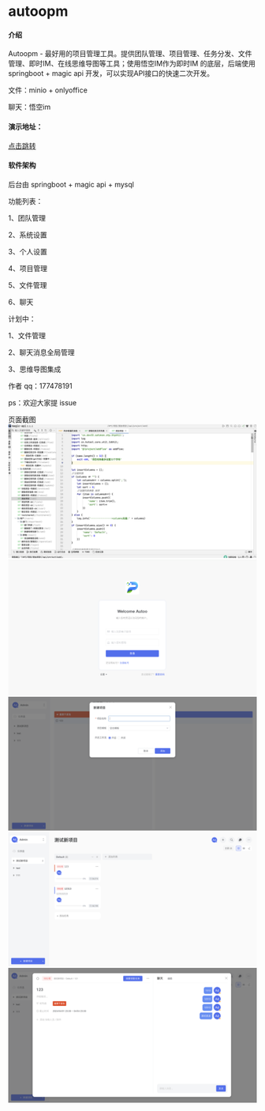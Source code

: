 # autoopm

#### 介绍
Autoopm - 最好用的项目管理工具。提供团队管理、项目管理、任务分发、文件管理、即时IM、在线思维导图等工具；使用悟空IM作为即时IM 的底层，后端使用springboot + magic api 开发，可以实现API接口的快速二次开发。

文件：minio + onlyoffice 

聊天：悟空im

#### 演示地址：

[点击跳转](http://82.157.62.190:8200)


#### 软件架构
后台由 springboot + magic api + mysql

功能列表：

1、团队管理

2、系统设置

3、个人设置

4、项目管理

5、文件管理

6、聊天

计划中：

1、文件管理

2、聊天消息全局管理

3、思维导图集成

作者 qq：177478191


ps：欢迎大家提 issue



页面截图
![输入图片说明](WX20240402-022143@2x.png)
![输入图片说明](WX20240402-013009@2x.png)
![输入图片说明](WX20240402-013041@2x.png)
![输入图片说明](WX20240402-013055@2x.png)
![输入图片说明](WX20240402-013122@2x.png)